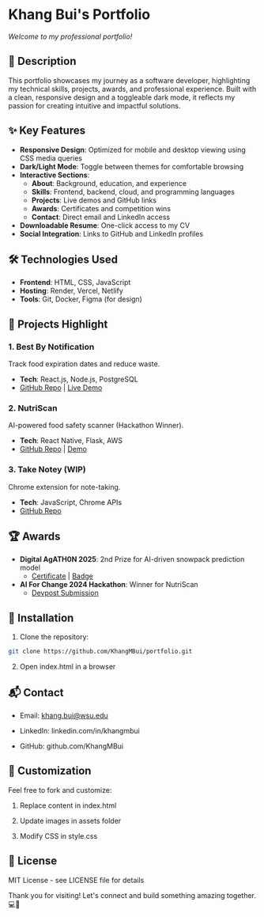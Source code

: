 # Khang Bui's Portfolio
*Welcome to my professional portfolio!*

## 📝 Description  
This portfolio showcases my journey as a software developer, highlighting my technical skills, projects, awards, and professional experience. Built with a clean, responsive design and a toggleable dark mode, it reflects my passion for creating intuitive and impactful solutions.

## ✨ Key Features  
- **Responsive Design**: Optimized for mobile and desktop viewing using CSS media queries  
- **Dark/Light Mode**: Toggle between themes for comfortable browsing  
- **Interactive Sections**:  
  - **About**: Background, education, and experience  
  - **Skills**: Frontend, backend, cloud, and programming languages  
  - **Projects**: Live demos and GitHub links  
  - **Awards**: Certificates and competition wins  
  - **Contact**: Direct email and LinkedIn access  
- **Downloadable Resume**: One-click access to my CV  
- **Social Integration**: Links to GitHub and LinkedIn profiles  

## 🛠 Technologies Used  
- **Frontend**: HTML, CSS, JavaScript  
- **Hosting**: Render, Vercel, Netlify  
- **Tools**: Git, Docker, Figma (for design)  

## 🚀 Projects Highlight  
### 1. Best By Notification  
Track food expiration dates and reduce waste.  
- **Tech**: React.js, Node.js, PostgreSQL  
- [GitHub Repo](https://github.com/WSU-Software-Development-Club/best-by-notification) | [Live Demo](https://best-by-notification.onrender.com/)  

### 2. NutriScan  
AI-powered food safety scanner (Hackathon Winner).  
- **Tech**: React Native, Flask, AWS  
- [GitHub Repo](https://github.com/KhangMBui/NutriScan) | [Demo](https://nutriscan-ruby.vercel.app/welcome)  

### 3. Take Notey (WIP)  
Chrome extension for note-taking.  
- **Tech**: JavaScript, Chrome APIs  
- [GitHub Repo](https://github.com/KhangMBui/take-note-extension)  

## 🏆 Awards  
- **Digital AgATH0N 2025**: 2nd Prize for AI-driven snowpack prediction model  
  - [Certificate](./assets/AgAIDCertificate.pdf) | [Badge](https://badgr.com/public/assertions/lpGheFBkSoqMjw1FWCNg0g)  
- **AI For Change 2024 Hackathon**: Winner for NutriScan  
  - [Devpost Submission](https://devpost.com/software/nutriscan-z4owgh)  

## 📂 Installation  
1. Clone the repository:  
```bash  
git clone https://github.com/KhangMBui/portfolio.git
```
2. Open index.html in a browser

## 📬 Contact
* Email: khang.bui@wsu.edu

* LinkedIn: linkedin.com/in/khangmbui

* GitHub: github.com/KhangMBui

## 🔄 Customization
Feel free to fork and customize:

1. Replace content in index.html

2. Update images in assets folder

3. Modify CSS in style.css

## 📜 License
MIT License - see LICENSE file for details

Thank you for visiting! Let's connect and build something amazing together. 💻🚀
